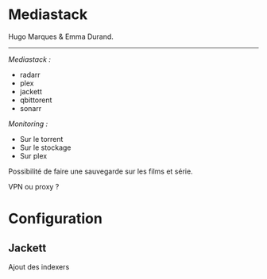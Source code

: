 # Mediastack

Hugo Marques & Emma Durand.

___

*Mediastack :*

* radarr
* plex
* jackett
* qbittorent
* sonarr

*Monitoring :*

* Sur le torrent
* Sur le stockage
* Sur plex

Possibilité de faire une sauvegarde sur les films et série.

VPN ou proxy ?

# Configuration

## Jackett

Ajout des indexers

